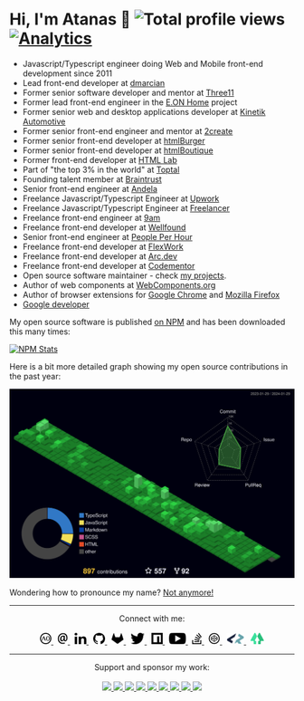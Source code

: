 # Hi, I'm Atanas 👋 ![Total profile views](https://komarev.com/ghpvc?username=scriptex&color=blueviolet) [![Analytics](https://ga-beacon.atanas.info/api/analytics?account=UA-83446952-1&page=github.com/scriptex/scriptex&pixel)](https://github.com/scriptex/scriptex/)

- Javascript/Typescript engineer doing Web and Mobile front-end development since 2011
- Lead front-end developer at [dmarcian](https://dmarcian.com)
- Former senior software developer and mentor at [Three11](https://github.com/three11)
- Former lead front-end engineer in the [E.ON Home](https://www.eonenergy.com/energy-management.html) project
- Former senior web and desktop applications developer at [Kinetik Automotive](https://kinetikautomotive.com)
- Former senior front-end engineer and mentor at [2create](https://2create.io)
- Former senior front-end developer at [htmlBurger](https://htmlburger.com)
- Former senior front-end developer at [htmlBoutique](https://htmlboutique.com)
- Former front-end developer at [HTML Lab](https://html-lab.com)
- Part of "the top 3% in the world" at [Toptal](https://www.toptal.com/resume/atanas-atanasov)
- Founding talent member at [Braintrust](https://app.usebraintrust.com/talent/782)
- Senior front-end engineer at [Andela](https://andela.com)
- Freelance Javascript/Typescript Engineer at [Upwork](https://www.upwork.com/freelancers/~01736096283e1b5690)
- Freelance Javascript/Typescript Engineer at [Freelancer](https://www.freelancer.com/u/scriptexbg)
- Freelance front-end engineer at [9am](https://app.9am.works/talent/atanas-atanasov)
- Freelance front-end developer at [Wellfound](https://wellfound.com/u/scriptex)
- Senior front-end engineer at [People Per Hour](https://pph.me/scriptex)
- Freelance front-end developer at [FlexWork](https://app.flexworkweb.com/@66374b3b)
- Freelance front-end developer at [Arc.dev](https://arc.dev/@scriptex)
- Freelance front-end developer at [Codementor](https://www.codementor.io/@scriptex)
- Open source software maintainer - check [my projects](https://github.com/scriptex?tab=repositories).
- Author of web components at [WebComponents.org](https://www.webcomponents.org/author/scriptex)
- Author of browser extensions for [Google Chrome](https://chromewebstore.google.com/detail/css-diagnostics/peaeggimiceafdnmebnjlfljfnjngfkf?hl=en-GB) and [Mozilla Firefox](https://addons.mozilla.org/en-US/firefox/user/14776024/)
- [Google developer](https://g.dev/atanas)

My open source software is published [on NPM](https://www.npmjs.com/~scriptex) and has been downloaded this many times:

[![NPM Stats](https://img.shields.io/endpoint?url=https://raw.githubusercontent.com/scriptex/npm-stats/main/badge.json)](https://github.com/scriptex/npm-stats)

Here is a bit more detailed graph showing my open source contributions in the past year:

![GitHub stats](https://raw.githubusercontent.com/scriptex/scriptex/master/profile-3d-contrib/profile-night-green.svg)

Wondering how to pronounce my name? [Not anymore!](https://howtopronounce.com/atanas)

---

<div align="center">
    Connect with me:
</div>

<br />

<div align="center">
    <a href="https://atanas.info">
        <img src="https://raw.githubusercontent.com/scriptex/socials/master/styled-assets/logo.svg" height="20" alt="">
    </a>
    &nbsp;
    <a href="mailto:hi@atanas.info">
        <img src="https://raw.githubusercontent.com/scriptex/socials/master/styled-assets/email.svg" height="20" alt="">
    </a>
    &nbsp;
    <a href="https://www.linkedin.com/in/scriptex/">
        <img src="https://raw.githubusercontent.com/scriptex/socials/master/styled-assets/linkedin.svg" height="20" alt="">
    </a>
    &nbsp;
    <a href="https://github.com/scriptex">
        <img src="https://raw.githubusercontent.com/scriptex/socials/master/styled-assets/github.svg" height="20" alt="">
    </a>
    &nbsp;
    <a href="https://gitlab.com/scriptex">
        <img src="https://raw.githubusercontent.com/scriptex/socials/master/styled-assets/gitlab.svg" height="20" alt="">
    </a>
    &nbsp;
    <a href="https://twitter.com/scriptexbg">
        <img src="https://raw.githubusercontent.com/scriptex/socials/master/styled-assets/twitter.svg" height="20" alt="">
    </a>
    &nbsp;
    <a href="https://www.npmjs.com/~scriptex">
        <img src="https://raw.githubusercontent.com/scriptex/socials/master/styled-assets/npm.svg" height="20" alt="">
    </a>
    &nbsp;
    <a href="https://www.youtube.com/user/scriptex">
        <img src="https://raw.githubusercontent.com/scriptex/socials/master/styled-assets/youtube.svg" height="20" alt="">
    </a>
    &nbsp;
    <a href="https://stackoverflow.com/users/4140082/atanas-atanasov">
        <img src="https://raw.githubusercontent.com/scriptex/socials/master/styled-assets/stackoverflow.svg" height="20" alt="">
    </a>
    &nbsp;
    <a href="https://codepen.io/scriptex/">
        <img src="https://raw.githubusercontent.com/scriptex/socials/master/styled-assets/codepen.svg" width="20" alt="">
    </a>
    &nbsp;
    <a href="https://profile.codersrank.io/user/scriptex">
        <img src="https://raw.githubusercontent.com/scriptex/socials/master/styled-assets/codersrank.svg" height="20" alt="">
    </a>
    &nbsp;
    <a href="https://linktr.ee/scriptex">
        <img src="https://raw.githubusercontent.com/scriptex/socials/master/styled-assets/linktree.svg" height="20" alt="">
    </a>
</div>

---

<div align="center">
Support and sponsor my work:
<br />
<br />
<a href="https://twitter.com/intent/tweet?text=Checkout%20this%20awesome%20developer%20profile%3A&url=https%3A%2F%2Fgithub.com%2Fscriptex&via=scriptexbg&hashtags=software%2Cgithub%2Ccode%2Cawesome" title="Tweet">
	<img src="https://img.shields.io/badge/Tweet-Share_my_profile-blue.svg?logo=twitter&color=38A1F3" />
</a>
<a href="https://paypal.me/scriptex" title="Donate on Paypal">
	<img src="https://img.shields.io/badge/Donate-Support_me_on_PayPal-blue.svg?logo=paypal&color=222d65" />
</a>
<a href="https://revolut.me/scriptex" title="Donate on Revolut">
	<img src="https://img.shields.io/endpoint?url=https://raw.githubusercontent.com/scriptex/scriptex/master/badges/revolut.json" />
</a>
<a href="https://patreon.com/atanas" title="Become a Patron">
	<img src="https://img.shields.io/badge/Become_Patron-Support_me_on_Patreon-blue.svg?logo=patreon&color=e64413" />
</a>
<a href="https://ko-fi.com/scriptex" title="Buy Me A Coffee">
	<img src="https://img.shields.io/badge/Donate-Buy%20me%20a%20coffee-yellow.svg?logo=ko-fi" />
</a>
<a href="https://liberapay.com/scriptex/donate" title="Donate on Liberapay">
	<img src="https://img.shields.io/liberapay/receives/scriptex?label=Donate%20on%20Liberapay&logo=liberapay" />
</a>
<a href="https://img.shields.io/endpoint?url=https://raw.githubusercontent.com/scriptex/scriptex/master/badges/bitcoin.json" title="Donate Bitcoin">
	<img src="https://img.shields.io/endpoint?url=https://raw.githubusercontent.com/scriptex/scriptex/master/badges/bitcoin.json" />
</a>
<a href="https://img.shields.io/endpoint?url=https://raw.githubusercontent.com/scriptex/scriptex/master/badges/etherium.json" title="Donate Etherium">
	<img src="https://img.shields.io/endpoint?url=https://raw.githubusercontent.com/scriptex/scriptex/master/badges/etherium.json" />
</a>
<a href="https://img.shields.io/endpoint?url=https://raw.githubusercontent.com/scriptex/scriptex/master/badges/shiba-inu.json" title="Donate Shiba Inu">
	<img src="https://img.shields.io/endpoint?url=https://raw.githubusercontent.com/scriptex/scriptex/master/badges/shiba-inu.json" />
</a>
</div>
